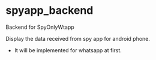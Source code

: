 # spyapp_backend
Backend for SpyOnlyWtapp

Display the data received from spy app for android phone.
- It will be implemented for whatsapp at first.
